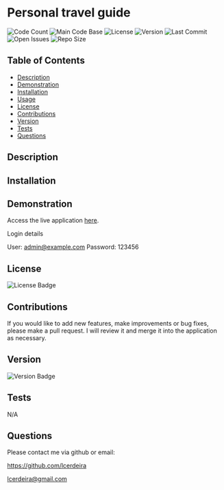 # Personal travel guide
  
  ![Code Count](https://img.shields.io/github/languages/count/lcerdeira/biodash) 
  ![Main Code Base](https://img.shields.io/github/languages/top/lcerdeira/biodash) 
  ![License](https://img.shields.io/badge/license-MIT-blue) 
  ![Version](https://img.shields.io/badge/version-1.0-red) 
  ![Last Commit](https://img.shields.io/github/last-commit/lcerdeira/biodash) 
  ![Open Issues](https://img.shields.io/github/issues-raw/lcerdeira/biodash) 
  ![Repo Size](https://img.shields.io/github/repo-size/lcerdeira/biodash)

  ## Table of Contents

  * [Description](#Description)
  * [Demonstration](#Demonstration)
  * [Installation](#Installation)
  * [Usage](#Usage)
  * [License](#License)
  * [Contributions](#Contributions)
  * [Version](#Version)
  * [Tests](#Tests)
  * [Questions](#Questions)


  ## Description

 

  ## Installation


  ## Demonstration

  Access the live application [here](https://tgradmin.herokuapp.com).
  
  Login details

  User: admin@example.com
  Password: 123456
    
  ## License

  ![License Badge](https://img.shields.io/badge/license-MIT-blue)

  ## Contributions

  If you would like to add new features, make improvements or bug fixes, please make a pull request. I will review it and merge it into the application as necessary.

  ## Version

  ![Version Badge](https://img.shields.io/badge/version-1.0-red)


  ## Tests

  N/A

  ## Questions

  Please contact me via github or email:

  https://github.com/lcerdeira 

  lcerdeira@gmail.com
